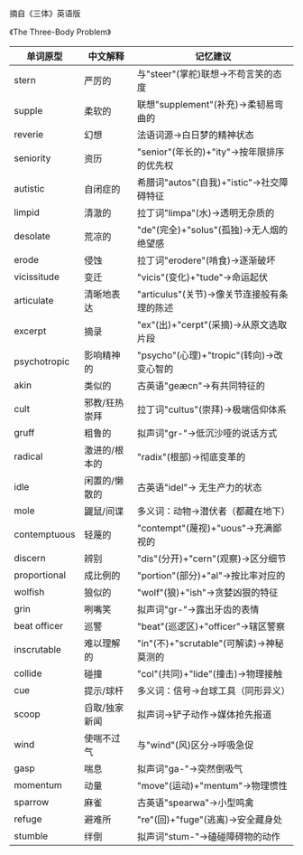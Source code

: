 摘自《三体》英语版

《The Three-Body Problem》

| 单词原型        | 中文解释               | 记忆建议                                   |
|---------------|----------------------|------------------------------------------|
| stern         | 严厉的               | 与"steer"(掌舵)联想→不苟言笑的态度               |
| supple        | 柔软的               | 联想"supplement"(补充)→柔韧易弯曲的              |
| reverie       | 幻想                 | 法语词源→白日梦的精神状态                      |
| seniority     | 资历                 | "senior"(年长的)+"ity"→按年限排序的优先权         |
| autistic      | 自闭症的             | 希腊词"autos"(自我)+"istic"→社交障碍特征         |
| limpid        | 清澈的               | 拉丁词"limpa"(水)→透明无杂质的                  |
| desolate      | 荒凉的               | "de"(完全)+"solus"(孤独)→无人烟的绝望感           |
| erode         | 侵蚀                 | 拉丁词"erodere"(啃食)→逐渐破坏                   |
| vicissitude   | 变迁                 | "vicis"(变化)+"tude"→命运起伏                    |
| articulate    | 清晰地表达           | "articulus"(关节)→像关节连接般有条理的陈述        |
| excerpt       | 摘录                 | "ex"(出)+"cerpt"(采摘)→从原文选取片段             |
| psychotropic  | 影响精神的           | "psycho"(心理)+"tropic"(转向)→改变心智的          |
| akin          | 类似的               | 古英语"geæcn"→有共同特征的                       |
| cult          | 邪教/狂热崇拜        | 拉丁词"cultus"(崇拜)→极端信仰体系                 |
| gruff         | 粗鲁的               | 拟声词"gr-"→低沉沙哑的说话方式                   |
| radical       | 激进的/根本的        | "radix"(根部)→彻底变革的                         |
| idle          | 闲置的/懒散的        | 古英语"idel"→ 无生产力的状态                      |
| mole          | 鼹鼠/间谍            | 多义词：动物→潜伏者（都藏在地下）                |
| contemptuous  | 轻蔑的               | "contempt"(蔑视)+"uous"→充满鄙视的              |
| discern       | 辨别                 | "dis"(分开)+"cern"(观察)→区分细节                |
| proportional  | 成比例的             | "portion"(部分)+"al"→按比率对应的               |
| wolfish       | 狼似的               | "wolf"(狼)+"ish"→贪婪凶狠的特征                 |
| grin          | 咧嘴笑               | 拟声词"gr-"→露出牙齿的表情                      |
| beat officer  | 巡警                 | "beat"(巡逻区)+"officer"→辖区警察                |
| inscrutable   | 难以理解的           | "in"(不)+"scrutable"(可解读)→神秘莫测的           |
| collide       | 碰撞                 | "col"(共同)+"lide"(撞击)→物理接触                |
| cue           | 提示/球杆            | 多义词：信号→台球工具（同形异义）                |
| scoop         | 舀取/独家新闻        | 拟声词→铲子动作→媒体抢先报道                    |
| wind          | 使喘不过气           | 与"wind"(风)区分→呼吸急促                       |
| gasp          | 喘息                 | 拟声词"ga-"→突然倒吸气                          |
| momentum      | 动量                 | "move"(运动)+"mentum"→物理惯性                  |
| sparrow       | 麻雀                 | 古英语"spearwa"→小型鸣禽                        |
| refuge        | 避难所               | "re"(回)+"fuge"(逃离)→安全藏身处                 |
| stumble       | 绊倒                 | 拟声词"stum-"→磕碰障碍物的动作                   |